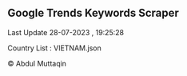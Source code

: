 

## Google Trends Keywords Scraper 
 
Last Update 28-07-2023 , 19:25:28

Country List :
VIETNAM.json



© Abdul Muttaqin 

